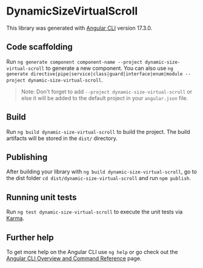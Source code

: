 # DynamicSizeVirtualScroll

This library was generated with [Angular CLI](https://github.com/angular/angular-cli) version 17.3.0.

## Code scaffolding

Run `ng generate component component-name --project dynamic-size-virtual-scroll` to generate a new component. You can also use `ng generate directive|pipe|service|class|guard|interface|enum|module --project dynamic-size-virtual-scroll`.
> Note: Don't forget to add `--project dynamic-size-virtual-scroll` or else it will be added to the default project in your `angular.json` file. 

## Build

Run `ng build dynamic-size-virtual-scroll` to build the project. The build artifacts will be stored in the `dist/` directory.

## Publishing

After building your library with `ng build dynamic-size-virtual-scroll`, go to the dist folder `cd dist/dynamic-size-virtual-scroll` and run `npm publish`.

## Running unit tests

Run `ng test dynamic-size-virtual-scroll` to execute the unit tests via [Karma](https://karma-runner.github.io).

## Further help

To get more help on the Angular CLI use `ng help` or go check out the [Angular CLI Overview and Command Reference](https://angular.io/cli) page.

